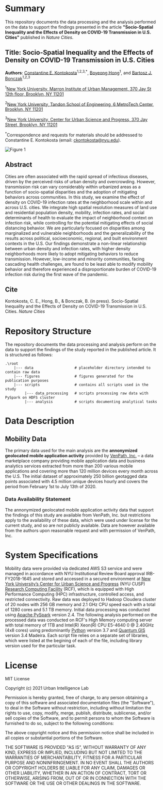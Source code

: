 # Summary
This repository documents the data processing and the analysis performed on the data to support the findings presented in the article **"Socio-Spatial Inequality and the Effects of Density on COVID-19 Transmission in U.S. Cities"** published in *Nature Cities*.

## Title: Socio-Spatial Inequality and the Effects of Density on COVID-19 Transmission in U.S. Cities

**Authors**: [Constantine E. Kontokosta](https://marroninstitute.nyu.edu/people/constantine-kontokosta)<sup>1,2,3,*</sup>, [Boyeong Hong](https://marroninstitute.nyu.edu/people/boyeong-hong)<sup>1</sup>, and [Bartosz J. Bonczak](https://marroninstitute.nyu.edu/people/bartosz-bonczak)<sup>1,2,3</sup>

<sup>1</sup>[New York University, Marron Institute of Urban Management, 370 Jay St 12th floor, Brooklyn, NY 11201](https://marroninstitute.nyu.edu/)

<sup>2</sup>[New York University, Tandon School of Engineering, 6 MetroTech Center, Brooklyn, NY 11201](https://engineering.nyu.edu)

<sup>3</sup>[New York University, Center for Urban Science and Progress, 370 Jay Street, Brooklyn, NY 11201](https://cusp.nyu.edu/)

<sup>*</sup>Correspondence and requests for materials should be addressed to Constantine E. Kontokosta (email: <ckontokosta@nyu.edu>).

![Figure 1](https://github.com/UrbanIntelligenceLab/neighborhood-density-mitigating-behavior-and-the-inequality-of-covid-19-transmission-in-us-cities/blob/main/figure1.png?raw=true)

## Abstract
Cities are often associated with the rapid spread of infectious diseases, driven by the perceived risks of urban density and overcrowding. However, transmission risk can vary considerably within urbanized areas as a function of socio-spatial disparities and the adoption of mitigating behaviors across communities. In this study, we examine the effect of density on COVID-19 infection rates at the neighborhood scale within and across U.S. cities. We integrate high spatial resolution measures of land use and residential population density, mobility, infection rates, and social determinants of health to evaluate the impact of neighborhood context on infection risk, while controlling for the potential mitigating effects of social distancing behavior. We are particularly focused on disparities among marginalized and vulnerable neighborhoods and the generalizability of the results across political, socioeconomic, regional, and built environment contexts in the U.S. Our findings demonstrate a non-linear relationship between urban density and infection rates, with higher density neighborhoods more likely to adopt mitigating behaviors to reduce transmission. However, low-income and minority communities, facing cascading health challenges, are found to be least able to modify mobility behavior and therefore experienced a disproportionate burden of COVID-19 infection risk during the first wave of the pandemic.

## Cite
Kontokosta, C. E., Hong, B., & Bonczak, B. (in press). Socio-Spatial Inequality and the Effects of Density on COVID-19 Transmission in U.S. Cities. *Nature Cities*

# Repository Structure
The repository documents the data processing and analysis perform on the data to support the findings of the study reported in the published article. It is structured as follows:

```
.\root
    |--- data                   # placeholder directory intended to contain raw data
    |--- figures                # figures generated for the publication purposes
    |--- scripts                # contains all scripts used in the study 
         |--- data_processing   # scripts processing raw data with PySpark on HDFS cluster
         |--- analysis          # scripts documenting analytical tasks
```

# Data Description

## Mobility Data
The primary data used for the main analysis are the **annonymized geolocated mobile application activity** provided by [VenPath, Inc.](https://www.venpath.net/) – a data marketplace company providing mobile application data and business analytics services extracted from more than 200 various mobile applications and covering more than 120 million devices every month across the U.S. The initial dataset of approximately 250 billion geotagged data points associated with 4.5 million unique devices hourly and covers the period from February 1st to July 13th of 2020.

### Data Availability Statement
The annonymized geolocated mobile application activity data that support the findings of this study are available from VenPath, Inc. but restrictions apply to the availability of these data, which were used under license for the current study, and so are not publicly available. Data are however available from the authors upon reasonable request and with permission of VenPath, Inc.

# System Specifications
Mobility data were provided via dedicated AWS S3 service and were managed in accordance with NYU Institutional Review Board approval IRB-FY2018-1645 and stored and accessed in a secured environment at [New York University’s Center for Urban Science and Progress](cusp.nyu.edu) (NYU CUSP) [Research Computing Facility](https://datahub.cusp.nyu.edu/) (RCF), which is equipped with High Performance Computing (HPC) infrastructure, controlled access, and restricted connectivity. Raw data was deployed to Hadoop Cloudera cluster of 20 nodes with 256 GB memory and 2.1 GHz CPU speed each with a total of 1280 cores and 5.1 TB memory. Initial data processing was conducted using [Apache PySpark](https://spark.apache.org/docs/latest/api/python/index.html) version 2.4. The following analysis performed on the processed data was conducted on RCF's High Memory computing server with total memory of 1TB and Intel(R) Xeon(R) CPU E5-4640 0 @ 2.40GHz (4x8 cores) using predominantly [Python](https://www.python.org/) version 3.7 and [Quantum GIS](https://www.qgis.org/en/site/index.html) version 3.4 Madeira. Each script file relies on a separate set of libraries, which were listed at the begining of each of the file, including library version used for the particular task.

# License

MIT License

Copyright (c) 2021 Urban Intelligence Lab

Permission is hereby granted, free of charge, to any person obtaining a copy
of this software and associated documentation files (the "Software"), to deal
in the Software without restriction, including without limitation the rights
to use, copy, modify, merge, publish, distribute, sublicense, and/or sell
copies of the Software, and to permit persons to whom the Software is
furnished to do so, subject to the following conditions:

The above copyright notice and this permission notice shall be included in all
copies or substantial portions of the Software.

THE SOFTWARE IS PROVIDED "AS IS", WITHOUT WARRANTY OF ANY KIND, EXPRESS OR
IMPLIED, INCLUDING BUT NOT LIMITED TO THE WARRANTIES OF MERCHANTABILITY,
FITNESS FOR A PARTICULAR PURPOSE AND NONINFRINGEMENT. IN NO EVENT SHALL THE
AUTHORS OR COPYRIGHT HOLDERS BE LIABLE FOR ANY CLAIM, DAMAGES OR OTHER
LIABILITY, WHETHER IN AN ACTION OF CONTRACT, TORT OR OTHERWISE, ARISING FROM,
OUT OF OR IN CONNECTION WITH THE SOFTWARE OR THE USE OR OTHER DEALINGS IN THE
SOFTWARE.
